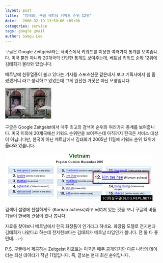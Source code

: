 ```yaml
---
layout: post
title:  "김태희, 구글 베트남 키워드 순위 12위"
date:   2006-02-19 13:50:06 +09:00
categories: service
tags: google gmail
author: Samgu Lee
---
```

구글은 Google Zeitgeist라는 서비스에서 키워드를 이용한 여러가지 통계를 보여줍니다. 미국 뿐만 아니라 20개국의 간단한 통계도 보여주는데, 베트남 키워드 순위 12위에 김태희가 올라와 있습니다.

베트남에 한류열풍이 불고 있다는 기사를 스포츠신문 같은데서 보고 기획사에서 힘 좀 썼겠거니 라고 생각하고 있었는데 그게 완전한 거짓은 아닌 모양입니다.

![김태희 베트남 화장품 광고사진](/assets/vietnam_kimtaehee_junjihyun.jpg)

구글은 Google Zeitgeist에서 매주 최고의 검색어 순위와 여러가지 통계를 보여줍니다. 미국 이외에 20개국에선 키워드 순위만을 보여주는데 아직까지 한국은 서비스 대상이 아닙니다만, 한국이 아닌 베트남에서 김태희가 2005년 11월에 키워드 순위 12위에 올라와 있습니다.

![베트남 구글 검색 순위 12위의 김태희](/assets/vietnam_12_kimtaehee.jpg)

검색어 설명에 친절하게도 (Korean actress)라고 씌여져 있는 것을 보니 구글의 비둘기들이 한국에 관심이 있나 봅니다.

자료를 찾아보니 베트남에서 한국 화장품이 인기라고 하네요. 화장품 모델로 전지현과 김태희가 나왔다고 하는데 전지현보다는 김태희가 베트남 타입인가 봅니다. 전 둘 다 좋던데... :-)

P.S. 구글에서 제공하는 Zeitgeist 리포트는 미국은 매주 공개되지만 다른 나라의 데이터는 최신 데이터가 작년 11월입니다. 즉, 글쓰는 현재 최신 순위입니다.
